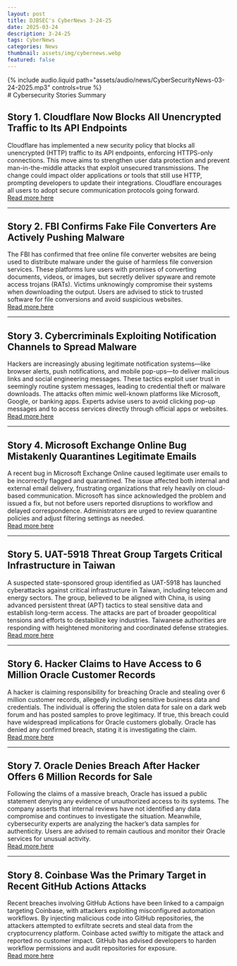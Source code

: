 ```yaml
---
layout: post
title: DJBSEC's CyberNews 3-24-25
date: 2025-03-24
description: 3-24-25
tags: CyberNews
categories: News
thumbnail: assets/img/cybernews.webp
featured: false
---
```


<div class="row mt-3">
    <div class="col-sm mt-3 mt-md-0">
        {% include audio.liquid path="assets/audio/news/CyberSecurityNews-03-24-2025.mp3" controls=true %}
    </div>
</div>
# Cybersecurity Stories Summary

## Story 1. Cloudflare Now Blocks All Unencrypted Traffic to Its API Endpoints

Cloudflare has implemented a new security policy that blocks all unencrypted (HTTP) traffic to its API endpoints, enforcing HTTPS-only connections. This move aims to strengthen user data protection and prevent man-in-the-middle attacks that exploit unsecured transmissions. The change could impact older applications or tools that still use HTTP, prompting developers to update their integrations. Cloudflare encourages all users to adopt secure communication protocols going forward.  
[Read more here](https://www.bleepingcomputer.com/news/security/cloudflare-now-blocks-all-unencrypted-traffic-to-its-api-endpoints/)

---

## Story 2. FBI Confirms Fake File Converters Are Actively Pushing Malware

The FBI has confirmed that free online file converter websites are being used to distribute malware under the guise of harmless file conversion services. These platforms lure users with promises of converting documents, videos, or images, but secretly deliver spyware and remote access trojans (RATs). Victims unknowingly compromise their systems when downloading the output. Users are advised to stick to trusted software for file conversions and avoid suspicious websites.  
[Read more here](https://www.bleepingcomputer.com/news/security/fbi-warnings-are-true-fake-file-converters-do-push-malware/)

---

## Story 3. Cybercriminals Exploiting Notification Channels to Spread Malware

Hackers are increasingly abusing legitimate notification systems—like browser alerts, push notifications, and mobile pop-ups—to deliver malicious links and social engineering messages. These tactics exploit user trust in seemingly routine system messages, leading to credential theft or malware downloads. The attacks often mimic well-known platforms like Microsoft, Google, or banking apps. Experts advise users to avoid clicking pop-up messages and to access services directly through official apps or websites.  
[Read more here](https://hackread.com/how-cybercriminals-exploit-notification-channels/)

---

## Story 4. Microsoft Exchange Online Bug Mistakenly Quarantines Legitimate Emails

A recent bug in Microsoft Exchange Online caused legitimate user emails to be incorrectly flagged and quarantined. The issue affected both internal and external email delivery, frustrating organizations that rely heavily on cloud-based communication. Microsoft has since acknowledged the problem and issued a fix, but not before users reported disruptions to workflow and delayed correspondence. Administrators are urged to review quarantine policies and adjust filtering settings as needed.  
[Read more here](https://www.bleepingcomputer.com/news/microsoft/microsoft-exchange-online-bug-mistakenly-quarantines-user-emails/)

---

## Story 5. UAT-5918 Threat Group Targets Critical Infrastructure in Taiwan

A suspected state-sponsored group identified as UAT-5918 has launched cyberattacks against critical infrastructure in Taiwan, including telecom and energy sectors. The group, believed to be aligned with China, is using advanced persistent threat (APT) tactics to steal sensitive data and establish long-term access. The attacks are part of broader geopolitical tensions and efforts to destabilize key industries. Taiwanese authorities are responding with heightened monitoring and coordinated defense strategies.  
[Read more here](https://securityaffairs.com/175728/hacking/uat-5918-atp-group-targets-critical-taiwan.html)

---

## Story 6. Hacker Claims to Have Access to 6 Million Oracle Customer Records

A hacker is claiming responsibility for breaching Oracle and stealing over 6 million customer records, allegedly including sensitive business data and credentials. The individual is offering the stolen data for sale on a dark web forum and has posted samples to prove legitimacy. If true, this breach could have widespread implications for Oracle customers globally. Oracle has denied any confirmed breach, stating it is investigating the claim.  
[Read more here](https://cybersecuritynews.com/hacker-claims-6-million-oracle-records/)

---

## Story 7. Oracle Denies Breach After Hacker Offers 6 Million Records for Sale

Following the claims of a massive breach, Oracle has issued a public statement denying any evidence of unauthorized access to its systems. The company asserts that internal reviews have not identified any data compromise and continues to investigate the situation. Meanwhile, cybersecurity experts are analyzing the hacker’s data samples for authenticity. Users are advised to remain cautious and monitor their Oracle services for unusual activity.  
[Read more here](https://hackread.com/oracle-denies-breach-hacker-access-6-million-records/)

---

## Story 8. Coinbase Was the Primary Target in Recent GitHub Actions Attacks

Recent breaches involving GitHub Actions have been linked to a campaign targeting Coinbase, with attackers exploiting misconfigured automation workflows. By injecting malicious code into GitHub repositories, the attackers attempted to exfiltrate secrets and steal data from the cryptocurrency platform. Coinbase acted swiftly to mitigate the attack and reported no customer impact. GitHub has advised developers to harden workflow permissions and audit repositories for exposure.  
[Read more here](http://bleepingcomputer.com/news/security/coinbase-was-primary-target-of-recent-github-actions-breaches/)
